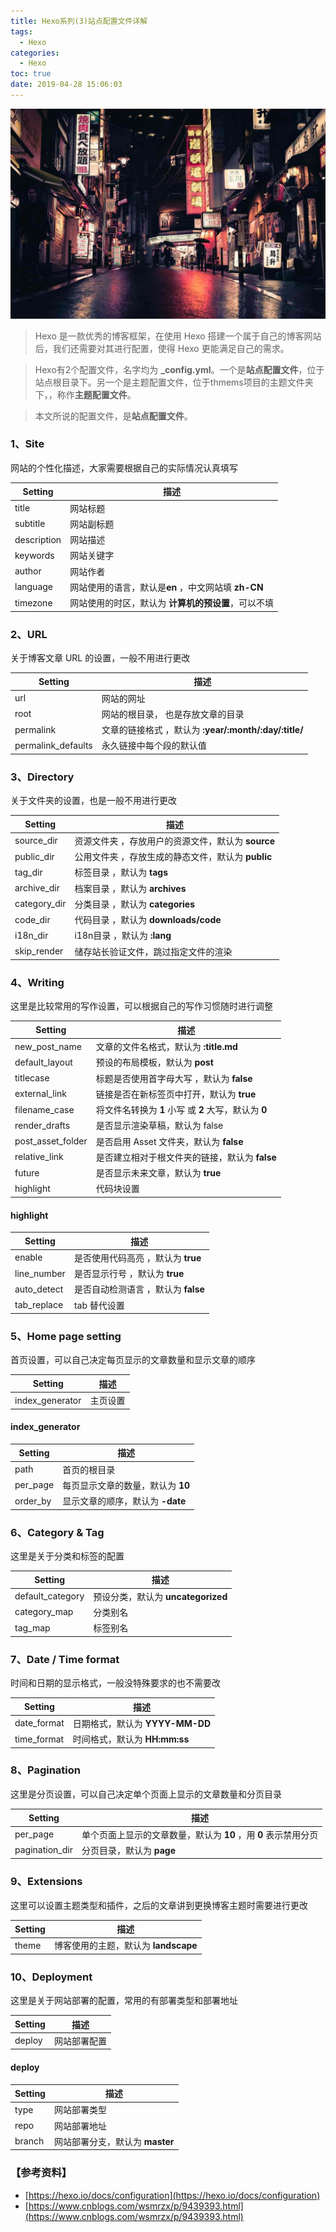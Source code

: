 ```yaml
---
title: Hexo系列(3)站点配置文件详解
tags:
  - Hexo
categories:
  - Hexo
toc: true
date: 2019-04-28 15:06:03
---
```


![](https://raw.githubusercontent.com/LicV587/img/master/picgo/20190528220158.jpg)

<!-- more -->

> Hexo 是一款优秀的博客框架，在使用 Hexo 搭建一个属于自己的博客网站后，我们还需要对其进行配置，使得 Hexo 更能满足自己的需求。

> Hexo有2个配置文件，名字均为 **_config.yml**。一个是**站点配置文件**，位于站点根目录下。另一个是主题配置文件，位于thmems项目的主题文件夹下，，称作**主题配置文件**。

>本文所说的配置文件，是**站点配置文件**。

### 1、Site
网站的个性化描述，大家需要根据自己的实际情况认真填写

|Setting|描述|
|-|-|
|title|网站标题|
|subtitle|网站副标题|
|description|网站描述|
|keywords|网站关键字|
|author|网站作者|
|language|网站使用的语言，默认是**en** ，中文网站填 **zh-CN**|
|timezone|网站使用的时区，默认为 **计算机的预设置**，可以不填|


### 2、URL
关于博客文章 URL 的设置，一般不用进行更改

|Setting|描述|
|-|-|
|url|网站的网址|
|root|网站的根目录， 也是存放文章的目录|
|permalink|文章的链接格式 ，默认为 **:year/:month/:day/:title/**|
|permalink_defaults|永久链接中每个段的默认值|


### 3、Directory
关于文件夹的设置，也是一般不用进行更改

|Setting|描述|
|-|-|
|source_dir|资源文件夹 ，存放用户的资源文件，默认为 **source**|
|public_dir|公用文件夹 ，存放生成的静态文件，默认为 **public**|
|tag_dir|标签目录 ，默认为 **tags**|
|archive_dir|档案目录 ，默认为 **archives**|
|category_dir|分类目录 ，默认为 **categories**|
|code_dir|代码目录 ，默认为 **downloads/code**|
|i18n_dir|i18n目录 ，默认为 **:lang**|
|skip_render|储存站长验证文件，跳过指定文件的渲染|


### 4、Writing
这里是比较常用的写作设置，可以根据自己的写作习惯随时进行调整

|Setting|描述|
|-|-|
|new_post_name|文章的文件名格式，默认为 **:title.md**|
|default_layout|预设的布局模板，默认为 **post**|
|titlecase|标题是否使用首字母大写 ，默认为 **false**|
|external_link|链接是否在新标签页中打开，默认为 **true**|
|filename_case|将文件名转换为 **1** 小写 或 **2** 大写，默认为 **0**|
|render_drafts|是否显示渲染草稿，默认为 false|
|post_asset_folder|是否启用 Asset 文件夹，默认为 **false**|
|relative_link|是否建立相对于根文件夹的链接，默认为 **false**|
|future	|是否显示未来文章，默认为 **true**|
|highlight|代码块设置|

#### highlight

|Setting|描述|
|-|-|
|enable|是否使用代码高亮 ，默认为 **true**|
|line_number|是否显示行号 ，默认为 **true**|
|auto_detect|是否自动检测语言 ，默认为 **false**|
|tab_replace|tab 替代设置|


### 5、Home page setting
首页设置，可以自己决定每页显示的文章数量和显示文章的顺序

|Setting|描述|
|-|-|
|index_generator|主页设置|

#### index_generator

|Setting|描述|
|-|-|
|path|首页的根目录|
|per_page|每页显示文章的数量，默认为 **10**|
|order_by|显示文章的顺序，默认为 **-date**|


### 6、Category & Tag
这里是关于分类和标签的配置

|Setting|描述|
|-|-|
|default_category|预设分类，默认为 **uncategorized**|
|category_map|分类别名|
|tag_map|标签别名|


### 7、Date / Time format
时间和日期的显示格式，一般没特殊要求的也不需要改

|Setting|描述|
|-|-|
|date_format|日期格式，默认为 **YYYY-MM-DD**|
|time_format|时间格式，默认为 **HH:mm:ss**|


### 8、Pagination
这里是分页设置，可以自己决定单个页面上显示的文章数量和分页目录

|Setting|描述|
|-|-|
|per_page|单个页面上显示的文章数量，默认为 **10** ，用 **0** 表示禁用分页|
|pagination_dir|分页目录，默认为 **page**|


### 9、Extensions
这里可以设置主题类型和插件，之后的文章讲到更换博客主题时需要进行更改

|Setting|描述|
|-|-|
|theme|博客使用的主题，默认为 **landscape**|


### 10、Deployment
这里是关于网站部署的配置，常用的有部署类型和部署地址

|Setting|描述|
|-|-|
|deploy|网站部署配置|

#### deploy

|Setting|描述|
|-|-|
|type|网站部署类型|
|repo|网站部署地址|
|branch|网站部署分支，默认为 **master**|


### 【参考资料】
- [https://hexo.io/docs/configuration](https://hexo.io/docs/configuration)
- [https://www.cnblogs.com/wsmrzx/p/9439393.html](https://www.cnblogs.com/wsmrzx/p/9439393.html)